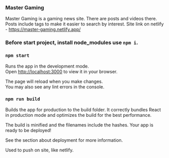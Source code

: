 ### Master Gaming

Master Gaming is a gaming news site. There are posts and videos there. Posts include tags to make it easier to search by interest.
Site link on netlify - https://master-gaming.netlify.app/

### Before start project, install node_modules use `npm i`.

### `npm start`

Runs the app in the development mode.\
Open [http://localhost:3000](http://localhost:3000) to view it in your browser.

The page will reload when you make changes.\
You may also see any lint errors in the console.

### `npm run build`

Builds the app for production to the build folder.
It correctly bundles React in production mode and optimizes the build for the best performance.

The build is minified and the filenames include the hashes.
Your app is ready to be deployed!

See the section about deployment for more information.

Used to push on site, like netlify.
